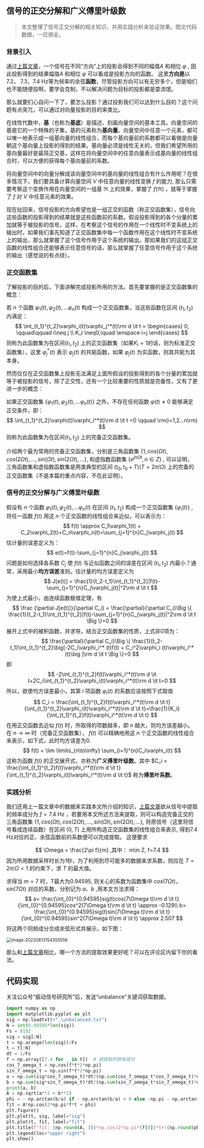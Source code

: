 ## 信号的正交分解和广义傅里叶级数
>本文整理了信号正交分解的相关知识，并用实践分析来验证效果。图文代码数据，一应俱全。

### 背景引入

通过[上篇文章](https://mp.weixin.qq.com/s/cnw5Aigcm3MOeN424mcROg)，一个信号在不同“方向”上的投影会得到不同的幅值$A$ 和相位 $\varphi$ , 因此投影得到的结果幅值$A$ 和相位 $\varphi$ 可以看成是投影方向的函数。 这里**方向是**以7.2， 7.3，7.4 Hz等为频率的余弦**函数**，尽管投影方向可以有无穷多个，但是咱们也不能随便投啊，要学会克制，不以解决问题为目标的投影都是耍流氓。

那么就要扪心自问一下了，要怎么投影？通过投影我们可以达到什么目的？这个问题有点突兀，可以通过对向量投影的目的来类比。

在线性代数中，**基**（也称为**基底**）是描述、刻画向量空间的基本工具。向量空间的基是它的一个特殊的子集，基的元素称为**基向量**。向量空间中任意一个元素，都可以唯一地表示成一组基向量的线性组合，而每个基向量前的系数都可以看做是向量朝这个基向量上投影的得到的结果。基向量必须是线性无关的，但我们希望所用的基向量最好是最简正交基，这样在将向量空间中的任意向量表示成基向量的线性组合时，可以方便的获得每个基向量前的系数。

将向量空间中的向量分解成该向量空间中的基向量的线性组合有什么作用呢？在很多情况下，我们要具备计算向量空间 $V$ 中任意向量的线性变换 $f$ 的能力, 那么只需要考察这个变换作用在向量空间的一组基 $\Re$ 上的效果，掌握了 $f(\Re)$ ，就等于掌握了 $f$  对 $V$ 中任意元素的效果。

现在扯回来，信号投影的方向希望也是一组正交的函数（称正交函数集），信号向这些函数的投影得到的结果就是这些函数前的系数。假设投影得到的各个分量的累加就等于被投影的信号，这样，在考察这个信号的作用在一个线性时不变系统上的输出时，如果我们事先知道了正交函数集中每一个函数作用在这个线性时不变系统上的输出，那么就掌握了这个信号作用于这个系统的输出。那如果我们的这组正交函数的线性组合还能够表示任意信号的话，那么就掌握了任意信号作用于这个系统的输出（感觉说的有点绕）。

### 正交函数集

了解投影的目的后，下面讲解完成投影所用的方法。首先要掌握的是正交函数集的概念：

若 $n$ 个函数 $\varphi_1(t),\varphi_2(t),...\varphi_n(t)$ 构成一个正交函数集，当这些函数在区间 $(t_1, t_2)$ 内满足：
$$
\int_{t_1}^{t_2}\varphi_i(t)\varphi_j^*(t)\rm d \it t = 
\begin{cases} 
0, \qquad\qquad i\neq j \\
K_i \neq0,\quad \enspace i=j 
\end{cases}
$$
则称为此函数集为在区间$(t_1, t_2)$ 上的正交函数集（如果$K_i=1$的话，则为标准正交函数集），这里 $\varphi_j^*(t)$ 表示 $\varphi_j(t)$ 的共轭函数，如果 $\varphi_j(t)$ 为实函数，则其共轭为其本身。

然而仅仅在正交函数集上投影无法满足上面所假设的投影得到的各个分量的累加就等于被投影的信号，除了正交性，还有一个比较重要的性质就是完备性，又有了更进一步的概念：

如果正交函数集 $\{ \varphi_1(t),\varphi_2(t),...\varphi_n(t) \}$ 之外，不存在任何函数 $\varphi(t)\neq0$ 能够满足正交条件，即：
$$
\int_{t_1}^{t_2}\varphi(t)\varphi_i^*(t)\rm d \it t =0  \qquad \rm(i=1,2...n\rm)
$$
则称为此函数集为在区间$(t_1, t_2)$ 上的完备正交函数集。

介绍两个最为常用的完备正交函数集，分别是三角函数集 $\{1, cos(\Omega t), cos(2\Omega t),...,sin(\Omega t), sin(2\Omega t),...\}$, 和虚指数函数集 $\{e^{jn\Omega t}, n\in Z\}$ , 可以证明，三角函数集和虚指数函数集是两类典型的区间 $(t_0, t_0+T)(T=2\pi / \Omega)$ 上的完备的正交函数集（不是本篇的重点内容，不在此证明）。

### 信号的正交分解与广义傅里叶级数

假设有 $n$ 个函数 $\varphi_1(t),\varphi_2(t),...\varphi_n(t)$ 在区间 $(t_1, t_2)$ 构成一个正交函数集 $\{\varphi_i(t) \}$ , 将任一函数 $f(t)$ 用这 $n$ 个正交函数的线性组合来近似，可以表示为：
$$
f(t) \approx C_1\varphi_1(t) + C_2\varphi_2(t)+C_n\varphi_n(t)=\sum_{j=1}^{n}C_j\varphi_j(t)
$$
估计量的误差定义为：
$$
e(t)=f(t)-\sum_{j=1}^{n}C_j\varphi_j(t)
$$
问题是如何选择各系数 $C_j$ 使 $f(t)$ 与近似函数之间的误差在区间 $(t_1, t_2)$ 内最小？通常，采用最小**均方误差**准则。估计量的均方误差定义为
$$
J[e(t)] = \frac{1}{t_2-t_1}\int_{t_1}^{t_2}|f(t)-\sum_{j=1}^{n}C_j\varphi_j(t)|^2\rm d \it t
$$
为使上式最小，由连续函数极值定理，有
$$
\frac {\partial J[e(t)]}{\partial C_i} = \frac{\partial}{\partial C_i}\Big \{ \frac{1}{t_2-t_1}\int_{t_1}^{t_2}|f(t)-\sum_{j=1}^{n}C_j\varphi_j(t)|^2\rm d \it t \Big \}=0
$$
展开上式中的被积函数，并求导。结合正交函数集的性质，上式非0项为：
$$
\frac{\partial}{\partial C_i}\Big \{ \frac{1}{t_2-t_1}\int_{t_1}^{t_2}\big[-2C_i\varphi_i^* (t)f(t) + C_i^2\varphi_i (t)\varphi_i^* (t)\big ]\rm d \it t \Big \}=0
$$
即
$$
-2\int_{t_1}^{t_2}f(t)\varphi_i^*(t)\rm d \it t+2C_i\int_{t_1}^{t_2}\varphi_i(t)\varphi_i^*(t)\rm d \it t=0
$$
所以，欲使均方误差最小，其第 $i$ 项函数 $\varphi_i(t)$ 的系数应该按照下式取值
$$
C_i = \frac{\int_{t_1}^{t_2}f(t)\varphi_i^*(t)\rm d \it t}{\int_{t_1}^{t_2}\varphi_i(t)\varphi_i^*(t)\rm d \it t}=\frac{1}{K_i}{\int_{t_1}^{t_2}f(t)\varphi_i^*(t)\rm d \it t}
$$
在用正交函数去近似 $f(t)$ 时，所取得的项数越多，即 $n$ 越大，则均方误差越小。在 $n\to\infty$ 时（完备正交函数集）， $f(t)$ 可以精确地用这 $n$ 个正交函数的线性组合来表示，如下式，此时均方误差为0.
$$
f(t) = \lim \limits_{n\to\infty} \sum_{i=1}^{n}C_i\varphi_i(t)
$$
这称为函数 $f(t)$ 的正交展开式，亦称为**广义傅里叶级数**。其中 $C_i = \frac{\int_{t_1}^{t_2}f(t)\varphi_i^*(t)\rm d \it t}{\int_{t_1}^{t_2}\varphi_i(t)\varphi_i^*(t)\rm d \it t}$ 称为**傅里叶系数**。

### 实践分析

我们还用上一篇文章中的数据来实践本文所介绍的知识，[上篇文章](https://mp.weixin.qq.com/s/cnw5Aigcm3MOeN424mcROg)欲从信号中提取的频率成分为 $f=7.4$ Hz ，若要用本文所述方法来提取，则可以构造完备正交的三角函数集 $\{1, cos(\Omega t), cos(2\Omega t),...,sin(\Omega t), sin(2\Omega t),...\}$, 将原信号（这里将信号看成连续函数）在区间 $(0, T)$ 上用所构造正交函数集的线性组合来表示, 得到$7.4$ Hz对应的正、余弦函数前的系数便可以完成提取。 这便要求

$$
\Omega = \frac{2\pi f}{m} ,其中： m\in Z, f=7.4
$$
因为所用数据采样时长为1秒，为了利用到尽可能多的数据来求系数，则应在 $T=2\pi/\Omega < 1$ 的约束下，求 $T$ 的最大值。

求得当 $m=7$ 时，T最大为0.94595, 则关心的系数为函数集中 $cos(7\Omega t)，sin(7\Omega t)$ 对应的系数，分别记为 $a、b$ ,用本文方法求得：
$$
a= \frac{\int_{0}^{0.94595}sig(t)cos(7\Omega t)\rm d \it t}{\int_{0}^{0.94595}cos^2(7\Omega t)\rm d \it t} \approx -0.129\\
b= \frac{\int_{0}^{0.94595}sig(t)sin(7\Omega t)\rm d \it t}{\int_{0}^{0.94595}sin^2(7\Omega t)\rm d \it t} \approx 2.507
$$
将这两个同频成分合成余弦形式并展示，如下图：

<img src="https://kerwins.oss-cn-shanghai.aliyuncs.com/img_for_typora/image-20220813154355556.png" alt="image-20220813154355556" style="zoom: 80%;" />

那么和[上篇文章](https://mp.weixin.qq.com/s/cnw5Aigcm3MOeN424mcROg)相比，哪一个方法的提取效果更好呢？可以在评论区内留下你的看法。

## 代码实现

关注公众号“振动信号研究所”后，发送“unbalance”关键词获取数据。

```python
import numpy as np
import matplotlib.pyplot as plt
sig = np.loadtxt(r".\unbalanced.txt")
N = int(0.94595*len(sig))
Fs = 8192
sig = sig[:N]
t = np.arange(len(sig))/Fs
t = t[:N]
dt = 1/Fs
f = np.array([7.4 for _ in t])  # 欲提取的频率成分
cos_7_omega_t = np.cos(f*t*2*np.pi)
sin_7_omega_t = np.sin(f*t*2*np.pi)
a = np.sum(sig*cos_7_omega_t)*dt/(np.sum(cos_7_omega_t*cos_7_omega_t)*dt)
b = np.sum(sig*sin_7_omega_t)*dt/(np.sum(sin_7_omega_t*sin_7_omega_t)*dt)
print(a, b)
A = np.sqrt(a**2 + b**2)
phi = - np.arctan(b/a) if - np.arctan(b/a) < 0 else -np.pi - np.arctan(b/a)
fit = A*np.cos(2*np.pi*f*t + phi)
plt.figure()
plt.plot(t, sig, label="sig")
plt.plot(t, fit, label="fit")
plt.title(f"fit: {np.round(A, 3)}*np.cos(2*np.pi*{f[0]}*t+({np.round(phi, 3)}))")
plt.legend(loc="upper right")
plt.show()
```